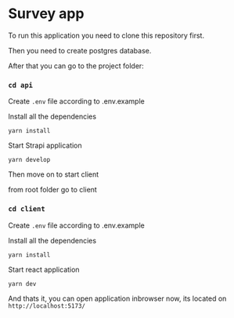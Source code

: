# Survey app

To run this application you need to clone this repository first.

Then you need to create postgres database.

After that you can go to the project folder:

### `cd api`

Create `.env` file according to .env.example

Install all the dependencies

```
yarn install
```

Start Strapi application

```
yarn develop
```


Then move on to start client

from root folder go to client

### `cd client`

Create `.env` file according to .env.example

Install all the dependencies

```
yarn install
```

Start react application

```
yarn dev
```

And thats it, you can open application inbrowser now, its located on `http://localhost:5173/`